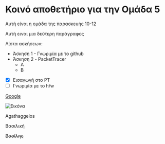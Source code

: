 # Κοινό αποθετήριο για την Ομάδα 5

Αυτή είναι η ομάδα της παρασκευής 10-12

Αυτή ειναι μια δεύτερη παράγραφος

Λίστα ασκήσεων:
* Άσκηση 1 - Γνωριμία με το github
* Άσκηση 2 - PacketTracer
  - A
  - B

- [x] Εισαγωγή στο PT
- [ ] Γνωριμία με το h/w

[Google](https://google.gr)

![Εικόνα](https://user-images.githubusercontent.com/37544094/157836570-d17a85cd-5067-4946-8240-4cce010cde58.png)

Agathaggelos

Βασιλική

~~Βασίλης~~
